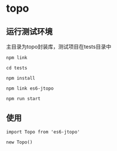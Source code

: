 # topo

## 运行测试环境
主目录为topo封装库，测试项目在tests目录中

```
npm link

cd tests

npm install

npm link es6-jtopo

npm run start
```


## 使用
```
import Topo from 'es6-jtopo'

new Topo()
```
